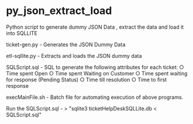 # py_json_extract_load
Python script to generate dummy JSON Data , extract the data and load it into SQLLITE

ticket-gen.py - Generates the JSON Dummy Data

etl-sqllite.py - Extracts and loads the JSON dummy data

SQLScript.sql - SQL to generate the following attributes for each ticket:
                ○ Time spent Open
                ○ Time spent Waiting on Customer
                ○ Time spent waiting for response (Pending Status)
                ○ Time till resolution
                ○ Time to first response
                
execMainFile.sh - Batch file for automating execution of above programs.

Run the SQLScript.sql  - > "sqlite3 ticketHelpDeskSQLLite.db < SQLScript.sql"

